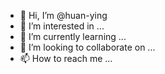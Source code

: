 - 👋 Hi, I’m @huan-ying
- 👀 I’m interested in ...
- 🌱 I’m currently learning ...
- 💞️ I’m looking to collaborate on ...
- 📫 How to reach me ...

<!---
huan-ying/huan-ying is a ✨ special ✨ repository because its `README.md` (this file) appears on your GitHub profile.
You can click the Preview link to take a look at your changes.
--->
